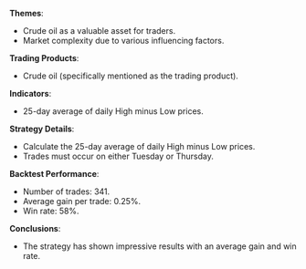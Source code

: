 **Themes**:  
- Crude oil as a valuable asset for traders.  
- Market complexity due to various influencing factors.  

**Trading Products**:  
- Crude oil (specifically mentioned as the trading product).  

**Indicators**:  
- 25-day average of daily High minus Low prices.  

**Strategy Details**:  
- Calculate the 25-day average of daily High minus Low prices.  
- Trades must occur on either Tuesday or Thursday.  

**Backtest Performance**:  
- Number of trades: 341.  
- Average gain per trade: 0.25%.  
- Win rate: 58%.  

**Conclusions**:  
- The strategy has shown impressive results with an average gain and win rate.
